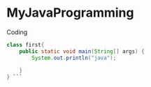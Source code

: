 # MyJavaProgramming
Coding

``` java
class first{
    public static void main(String[] args) {
        System.out.println("java");
      
    }
} ```
